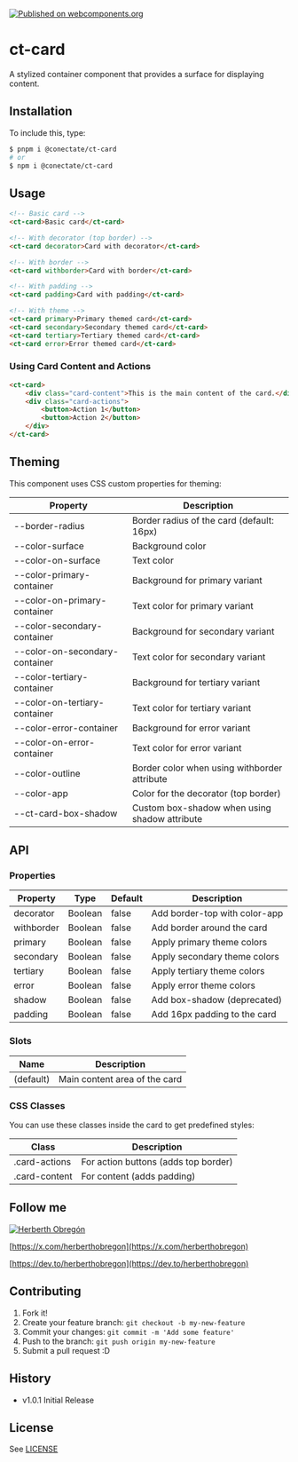 [![Published on webcomponents.org](https://img.shields.io/badge/webcomponents.org-published-blue.svg)](https://github.com/conectate/ct-card)

# ct-card

A stylized container component that provides a surface for displaying content.

## Installation

To include this, type:

```sh
$ pnpm i @conectate/ct-card
# or
$ npm i @conectate/ct-card
```

## Usage

```html
<!-- Basic card -->
<ct-card>Basic card</ct-card>

<!-- With decorator (top border) -->
<ct-card decorator>Card with decorator</ct-card>

<!-- With border -->
<ct-card withborder>Card with border</ct-card>

<!-- With padding -->
<ct-card padding>Card with padding</ct-card>

<!-- With theme -->
<ct-card primary>Primary themed card</ct-card>
<ct-card secondary>Secondary themed card</ct-card>
<ct-card tertiary>Tertiary themed card</ct-card>
<ct-card error>Error themed card</ct-card>
```

### Using Card Content and Actions

```html
<ct-card>
	<div class="card-content">This is the main content of the card.</div>
	<div class="card-actions">
		<button>Action 1</button>
		<button>Action 2</button>
	</div>
</ct-card>
```

## Theming

This component uses CSS custom properties for theming:

| Property                       | Description                                   |
| ------------------------------ | --------------------------------------------- |
| --border-radius                | Border radius of the card (default: 16px)     |
| --color-surface                | Background color                              |
| --color-on-surface             | Text color                                    |
| --color-primary-container      | Background for primary variant                |
| --color-on-primary-container   | Text color for primary variant                |
| --color-secondary-container    | Background for secondary variant              |
| --color-on-secondary-container | Text color for secondary variant              |
| --color-tertiary-container     | Background for tertiary variant               |
| --color-on-tertiary-container  | Text color for tertiary variant               |
| --color-error-container        | Background for error variant                  |
| --color-on-error-container     | Text color for error variant                  |
| --color-outline                | Border color when using withborder attribute  |
| --color-app                    | Color for the decorator (top border)          |
| --ct-card-box-shadow           | Custom box-shadow when using shadow attribute |

## API

### Properties

| Property   | Type    | Default | Description                   |
| ---------- | ------- | ------- | ----------------------------- |
| decorator  | Boolean | false   | Add border-top with color-app |
| withborder | Boolean | false   | Add border around the card    |
| primary    | Boolean | false   | Apply primary theme colors    |
| secondary  | Boolean | false   | Apply secondary theme colors  |
| tertiary   | Boolean | false   | Apply tertiary theme colors   |
| error      | Boolean | false   | Apply error theme colors      |
| shadow     | Boolean | false   | Add box-shadow (deprecated)   |
| padding    | Boolean | false   | Add 16px padding to the card  |

### Slots

| Name      | Description                   |
| --------- | ----------------------------- |
| (default) | Main content area of the card |

### CSS Classes

You can use these classes inside the card to get predefined styles:

| Class         | Description                          |
| ------------- | ------------------------------------ |
| .card-actions | For action buttons (adds top border) |
| .card-content | For content (adds padding)           |

## Follow me

[![Herberth Obregón](https://user-images.githubusercontent.com/6503845/74269077-8bc2e100-4cce-11ea-8a6f-1ba34b8b5cf2.jpg)](https://x.com/herberthobregon)

[https://x.com/herberthobregon](https://x.com/herberthobregon)

[https://dev.to/herberthobregon](https://dev.to/herberthobregon)

## Contributing

1. Fork it!
2. Create your feature branch: `git checkout -b my-new-feature`
3. Commit your changes: `git commit -m 'Add some feature'`
4. Push to the branch: `git push origin my-new-feature`
5. Submit a pull request :D

## History

- v1.0.1 Initial Release

## License

See [LICENSE](/LICENSE)
